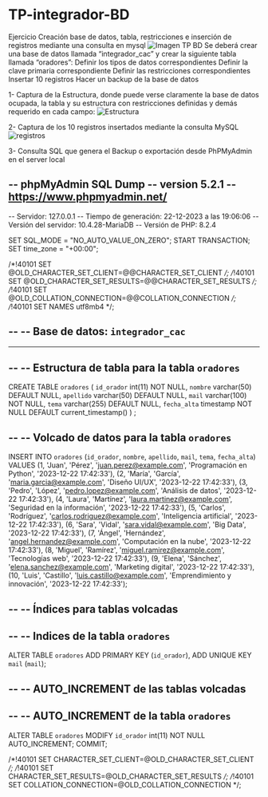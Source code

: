 # TP-integrador-BD
Ejercicio Creación base de datos, tabla, restricciones e inserción de registros mediante una consulta en mysql
![Imagen TP BD](https://github.com/edionel/TP-integrador-BD/assets/59573589/179bb400-72c2-4cdc-be30-bb232334bd36)
Se deberá crear una base de datos llamada “integrador_cac” y crear la siguiente tabla llamada “oradores”:
Definir los tipos de datos correspondientes
Definir la clave primaria correspondiente
Definir las restricciones correspondientes
Insertar 10 registros
Hacer un backup de la base de datos

1- Captura de la Estructura, donde puede verse claramente la base de datos ocupada, la tabla y su estructura con restricciones definidas y demás requerido en cada campo:
![Estructura](https://github.com/edionel/TP-integrador-BD/assets/59573589/85bb58ca-a6d0-4efe-82b0-770d2e394825)

2- Captura de los 10 registros insertados mediante la consulta MySQL
![registros](https://github.com/edionel/TP-integrador-BD/assets/59573589/86ad2975-5853-462a-912d-7bd37fd89266)

3- Consulta SQL que genera el Backup o exportación desde PhPMyAdmin en el server local

-- phpMyAdmin SQL Dump
-- version 5.2.1
-- https://www.phpmyadmin.net/
--
-- Servidor: 127.0.0.1
-- Tiempo de generación: 22-12-2023 a las 19:06:06
-- Versión del servidor: 10.4.28-MariaDB
-- Versión de PHP: 8.2.4

SET SQL_MODE = "NO_AUTO_VALUE_ON_ZERO";
START TRANSACTION;
SET time_zone = "+00:00";


/*!40101 SET @OLD_CHARACTER_SET_CLIENT=@@CHARACTER_SET_CLIENT */;
/*!40101 SET @OLD_CHARACTER_SET_RESULTS=@@CHARACTER_SET_RESULTS */;
/*!40101 SET @OLD_COLLATION_CONNECTION=@@COLLATION_CONNECTION */;
/*!40101 SET NAMES utf8mb4 */;

--
-- Base de datos: `integrador_cac`
--

-- --------------------------------------------------------

--
-- Estructura de tabla para la tabla `oradores`
--

CREATE TABLE `oradores` (
  `id_orador` int(11) NOT NULL,
  `nombre` varchar(50) DEFAULT NULL,
  `apellido` varchar(50) DEFAULT NULL,
  `mail` varchar(100) NOT NULL,
  `tema` varchar(255) DEFAULT NULL,
  `fecha_alta` timestamp NOT NULL DEFAULT current_timestamp()
) ;

--
-- Volcado de datos para la tabla `oradores`
--

INSERT INTO `oradores` (`id_orador`, `nombre`, `apellido`, `mail`, `tema`, `fecha_alta`) VALUES
(1, 'Juan', 'Pérez', 'juan.perez@example.com', 'Programación en Python', '2023-12-22 17:42:33'),
(2, 'María', 'García', 'maria.garcia@example.com', 'Diseño UI/UX', '2023-12-22 17:42:33'),
(3, 'Pedro', 'López', 'pedro.lopez@example.com', 'Análisis de datos', '2023-12-22 17:42:33'),
(4, 'Laura', 'Martínez', 'laura.martinez@example.com', 'Seguridad en la información', '2023-12-22 17:42:33'),
(5, 'Carlos', 'Rodríguez', 'carlos.rodriguez@example.com', 'Inteligencia artificial', '2023-12-22 17:42:33'),
(6, 'Sara', 'Vidal', 'sara.vidal@example.com', 'Big Data', '2023-12-22 17:42:33'),
(7, 'Ángel', 'Hernández', 'angel.hernandez@example.com', 'Computación en la nube', '2023-12-22 17:42:33'),
(8, 'Miguel', 'Ramírez', 'miguel.ramirez@example.com', 'Tecnologías web', '2023-12-22 17:42:33'),
(9, 'Elena', 'Sánchez', 'elena.sanchez@example.com', 'Marketing digital', '2023-12-22 17:42:33'),
(10, 'Luis', 'Castillo', 'luis.castillo@example.com', 'Emprendimiento y innovación', '2023-12-22 17:42:33');

--
-- Índices para tablas volcadas
--

--
-- Indices de la tabla `oradores`
--
ALTER TABLE `oradores`
  ADD PRIMARY KEY (`id_orador`),
  ADD UNIQUE KEY `mail` (`mail`);

--
-- AUTO_INCREMENT de las tablas volcadas
--

--
-- AUTO_INCREMENT de la tabla `oradores`
--
ALTER TABLE `oradores`
  MODIFY `id_orador` int(11) NOT NULL AUTO_INCREMENT;
COMMIT;

/*!40101 SET CHARACTER_SET_CLIENT=@OLD_CHARACTER_SET_CLIENT */;
/*!40101 SET CHARACTER_SET_RESULTS=@OLD_CHARACTER_SET_RESULTS */;
/*!40101 SET COLLATION_CONNECTION=@OLD_COLLATION_CONNECTION */;
